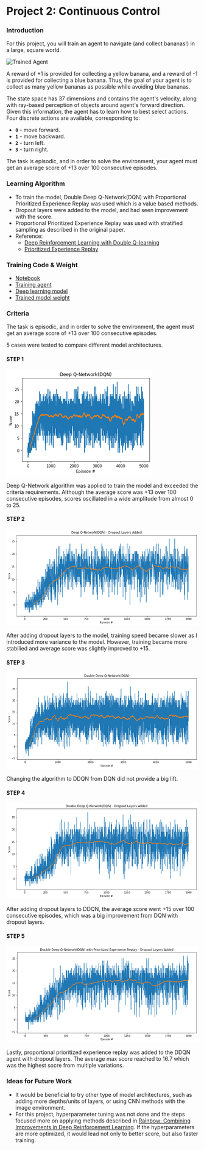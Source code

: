 [//]: # (Image References)

[image1]: result/banana.gif "Trained Agent"
[image2]: result/DQN.png "Result of Deep Q-Network"
[image3]: result/DQN-wDropoutLayers.png "Result of Deep Q-Network after adding dropout layers"
[image4]: result/DDQN.png "Result of Double Deep Q-Network"
[image5]: result/DDQN-wDropoutLayers.png "Result of Deep Q-Network after adding dropout layers"
[image6]: result/DDQN-wDropoutLayers-PPER.png "Result of Deep Q-Network after adding dropout layers and proportional prioritized experience replay"


# Project 2: Continuous Control

### Introduction

For this project, you will train an agent to navigate (and collect bananas!) in a large, square world.

![Trained Agent][image1]

A reward of +1 is provided for collecting a yellow banana, and a reward of -1 is provided for collecting a blue banana.  Thus, the goal of your agent is to collect as many yellow bananas as possible while avoiding blue bananas.

The state space has 37 dimensions and contains the agent's velocity, along with ray-based perception of objects around agent's forward direction.  Given this information, the agent has to learn how to best select actions.  Four discrete actions are available, corresponding to:
- **`0`** - move forward.
- **`1`** - move backward.
- **`2`** - turn left.
- **`3`** - turn right.

The task is episodic, and in order to solve the environment, your agent must get an average score of +13 over 100 consecutive episodes.

### Learning Algorithm

* To train the model, Double Deep Q-Network(DQN) with Proportional Prioritized Experience Replay was used which is a value based methods.
* Dropout layers were added to the model, and had seen improvement with the score.
* Proportional Prioritized Experience Replay was used with stratified sampling as described in the original paper.
* Reference:
  - [Deep Reinforcement Learning with Double Q-learning](https://arxiv.org/abs/1509.06461)
  - [Prioritized Experience Replay](https://arxiv.org/abs/1511.05952)

### Training Code & Weight

* [Notebook](./Navigation.ipynb)
* [Training agent](./dqn_agent.py)
* [Deep learning model](./model.py)
* [Trained model weight](./model)

### Criteria

The task is episodic, and in order to solve the environment, the agent must get an average score of +13 over 100 consecutive episodes.

5 cases were tested to compare different model architectures.

#### STEP 1
![Result of Deep Q-Network][image2]

Deep Q-Network algorithm was applied to train the model and exceeded the criteria requirements. Although the average score was +13 over 100 consecutive episodes, scores oscillated in a wide amplitude from almost 0 to 25.

#### STEP 2
![Result of Deep Q-Network after adding dropout layers][image3]

After adding dropout layers to the model, training speed became slower as I introduced more variance to the model. However, training became more stabilied and average score was slightly improved to +15.

#### STEP 3
![Result of Double Deep Q-Network][image4]

Changing the algorithm to DDQN from DQN did not provide a big lift.

#### STEP 4
![Result of Deep Q-Network after adding dropout layers][image5]

After adding dropout layers to DDQN, the average score went +15 over 100 consecutive episodes, which was a big improvement from DQN with dropout layers.

#### STEP 5
![Result of Deep Q-Network after adding dropout layers and proportional prioritized experience replay][image6]

Lastly, proportional prioritized experience replay was added to the DDQN agent with dropout layers. The average max score reached to 16.7 which was the highest socre from multiple variations.

### Ideas for Future Work

* It would be beneficial to try other type of model architectures, such as adding more depths/units of layers, or using CNN methods with the image environment.
* For this project, hyperparameter tuning was not done and the steps focused more on applying methods described in [Rainbow: Combining Improvements in Deep Reinforcement Learning](https://arxiv.org/abs/1710.02298). If the hyperparameters are more optimized, it would lead not only to better score, but also faster training.